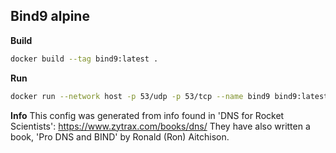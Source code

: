 ## Bind9 alpine

__Build__

```bash
docker build --tag bind9:latest .
```

__Run__
```bash
docker run --network host -p 53/udp -p 53/tcp --name bind9 bind9:latest
```

__Info__
This config was generated from info found in 'DNS for Rocket Scientists':
https://www.zytrax.com/books/dns/
They have also written a book, 'Pro DNS and BIND' by Ronald (Ron) Aitchison.